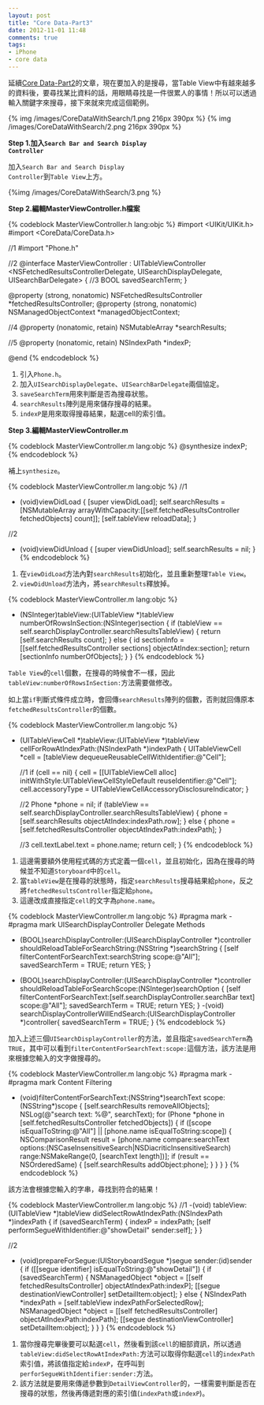 ```yaml
---
layout: post
title: "Core Data-Part3"
date: 2012-11-01 11:48
comments: true
tags: 
- iPhone
- core data
---
```


延續[Core Data-Part2](http://lighter.tw/blog/2012/06/02/core-data-part2/)的文章，現在要加入的是搜尋，當Table View中有越來越多的資料後，要尋找某比資料的話，用眼睛尋找是一件很累人的事情！所以可以透過輸入關鍵字來搜尋，接下來就來完成這個範例。

{% img /images/CoreDataWithSearch/1.png 216px 390px %}
{% img /images/CoreDataWithSearch/2.png 216px 390px %}

<!-- more -->

**Step 1.加入<code>Search Bar and Search Display Controller</code>**

加入<code>Search Bar and Search Display Controller</code>到<code>Table View</code>上方。

{%img /images/CoreDataWithSearch/3.png %}

**Step 2.編輯MasterViewController.h檔案**

{% codeblock MasterViewController.h lang:objc %}
#import <UIKit/UIKit.h>
#import <CoreData/CoreData.h>

//1
#import "Phone.h"

//2
@interface MasterViewController : UITableViewController 
<NSFetchedResultsControllerDelegate, UISearchDisplayDelegate, UISearchBarDelegate>
{
  //3
  BOOL savedSearchTerm;
}

@property (strong, nonatomic) NSFetchedResultsController *fetchedResultsController;
@property (strong, nonatomic) NSManagedObjectContext *managedObjectContext;

//4
@property (nonatomic, retain) NSMutableArray *searchResults;

//5
@property (nonatomic, retain) NSIndexPath *indexP;

@end
{% endcodeblock %}

1.	引入<code>Phone.h</code>。
2.	加入<code>UISearchDisplayDelegate</code>、<code>UISearchBarDelegate</code>兩個協定。
3.	<code>saveSearchTerm</code>用來判斷是否為搜尋狀態。
4.	<code>searchResults</code>陣列是用來儲存搜尋的結果。
5.	<code>indexP</code>是用來取得搜尋結果，點選cell的索引值。

**Step 3.編輯MasterViewController.m**

{% codeblock MasterViewController.m lang:objc %}
@synthesize indexP;
{% endcodeblock %}

補上<code>synthesize</code>。

{% codeblock MasterViewController.m lang:objc %}
//1
- (void)viewDidLoad
{
    [super viewDidLoad];
    self.searchResults = [NSMutableArray arrayWithCapacity:[[self.fetchedResultsController fetchedObjects] count]];
    [self.tableView reloadData];
}

//2
- (void)viewDidUnload
{
    [super viewDidUnload];
    self.searchResults = nil;
}
{% endcodeblock %}

1.	在`viewDidLoad`方法內對`searchResults`初始化，並且重新整理`Table View`。
2.	`viewDidUnload`方法內，將`searchResults`釋放掉。

{% codeblock MasterViewController.m lang:objc %}
- (NSInteger)tableView:(UITableView *)tableView numberOfRowsInSection:(NSInteger)section
{
  if (tableView == self.searchDisplayController.searchResultsTableView) {
    return [self.searchResults count];
  }
  else {
    id <NSFetchedResultsSectionInfo> sectionInfo = [[self.fetchedResultsController sections] objectAtIndex:section];
    return [sectionInfo numberOfObjects];
  }
}
{% endcodeblock %}

`Table View`的`cell`個數，在搜尋的時候會不一樣，因此`tableView:numberOfRowsInSection:`方法需要做修改。 

如上當`if`判斷式條件成立時，會回傳`searchResults`陣列的個數，否則就回傳原本`fetchedResultsController`的個數。

{% codeblock MasterViewController.m lang:objc %}
- (UITableViewCell *)tableView:(UITableView *)tableView cellForRowAtIndexPath:(NSIndexPath *)indexPath
{
    UITableViewCell *cell = [tableView dequeueReusableCellWithIdentifier:@"Cell"];
	
    //1
    if (cell == nil) {
      cell = [[UITableViewCell alloc] initWithStyle:UITableViewCellStyleDefault reuseIdentifier:@"Cell"];
      cell.accessoryType = UITableViewCellAccessoryDisclosureIndicator;
    }
	
    //2
    Phone *phone = nil;
    if (tableView == self.searchDisplayController.searchResultsTableView)
    {
      phone = [self.searchResults objectAtIndex:indexPath.row];
    }
    else
    {
      phone = [self.fetchedResultsController objectAtIndexPath:indexPath];
    }

    //3
    cell.textLabel.text = phone.name;
    return cell;
}
{% endcodeblock %}

1.	這邊需要額外使用程式碼的方式定義一個`cell`，並且初始化，因為在搜尋的時候並不知道`Storyboard`中的`cell`。
2.	當`tableView`是在搜尋的狀態時，指定`searchResults`搜尋結果給`phone`，反之將`fetchedResultsController`指定給`phone`。
3.	這邊改成直接指定`cell`的文字為`phone.name`。

{% codeblock MasterViewController.m lang:objc %}
#pragma mark -
#pragma mark UISearchDisplayController Delegate Methods

- (BOOL)searchDisplayController:(UISearchDisplayController *)controller shouldReloadTableForSearchString:(NSString *)searchString
{
  [self filterContentForSearchText:searchString scope:@"All"];
  savedSearchTerm = TRUE;
  return YES;
}

- (BOOL)searchDisplayController:(UISearchDisplayController *)controller shouldReloadTableForSearchScope:(NSInteger)searchOption
{
  [self filterContentForSearchText:[self.searchDisplayController.searchBar text] scope:@"All"];
  savedSearchTerm = TRUE;
  return YES;
}
-(void) searchDisplayControllerWillEndSearch:(UISearchDisplayController *)controller{
  savedSearchTerm = TRUE;
}
{% endcodeblock %}

加入上述三個`UISearchDisplayController`的方法，並且指定`savedSearchTerm`為`TRUE`，其中可以看到`filterContentForSearchText:scope:`這個方法，該方法是用來根據您輸入的文字做搜尋的。

{% codeblock MasterViewController.m lang:objc %}
#pragma mark -
#pragma mark Content Filtering

- (void)filterContentForSearchText:(NSString*)searchText scope:(NSString*)scope
{
	[self.searchResults removeAllObjects];
  NSLog(@"search text: %@", searchText);
	for (Phone *phone in [self.fetchedResultsController fetchedObjects])
	{
		if ([scope isEqualToString:@"All"] || [phone.name isEqualToString:scope])
		{
			NSComparisonResult result = [phone.name compare:searchText
                                             options:(NSCaseInsensitiveSearch|NSDiacriticInsensitiveSearch)
                                               range:NSMakeRange(0, [searchText length])];
      if (result == NSOrderedSame)
			{
				[self.searchResults addObject:phone];
      }
		}
	}
}
{% endcodeblock %}

該方法會根據您輸入的字串，尋找到符合的結果！

{% codeblock MasterViewController.m lang:objc %}
//1
-(void) tableView:(UITableView *)tableView didSelectRowAtIndexPath:(NSIndexPath *)indexPath
{
  if (savedSearchTerm) {
    indexP = indexPath;
    [self performSegueWithIdentifier:@"showDetail" sender:self];
  }
}

//2
- (void)prepareForSegue:(UIStoryboardSegue *)segue sender:(id)sender
{
    if ([[segue identifier] isEqualToString:@"showDetail"]) {
      if (savedSearchTerm) {
        NSManagedObject *object = [[self fetchedResultsController] objectAtIndexPath:indexP];
        [[segue destinationViewController] setDetailItem:object];
      } else {
        NSIndexPath *indexPath = [self.tableView indexPathForSelectedRow];
        NSManagedObject *object = [[self fetchedResultsController] objectAtIndexPath:indexPath];
        [[segue destinationViewController] setDetailItem:object];
      }
    }
}
{% endcodeblock %}

1.	當你搜尋完畢後要可以點選`cell`，然後看到該`cell`的細部資訊，所以透過`tableView:didSelectRowAtIndexPath:`方法可以取得你點選`cell`的`indexPath`索引值，將該值指定給`indexP`，在呼叫到`perforSegueWithIdentifier:sender:`方法。
2.	該方法就是要用來傳遞參數到`DetailViewController`的，一樣需要判斷是否在搜尋的狀態，然後再傳遞對應的索引值(`indexPath`或`indexP`)。